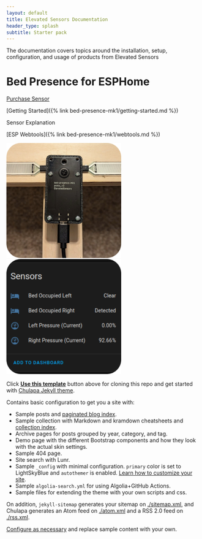 ```yaml
---
layout: default
title: Elevated Sensors Documentation
header_type: splash
subtitle: Starter pack
---
```

<!-- # header_type: hero   # hero, splash, none, post, base -->

The documentation covers topics around the installation, setup, configuration, and usage of products from Elevated Sensors

# Bed Presence for ESPHome

[Purchase Sensor](https://www.elevatedsensors.com/store/p/bed-presence-for-esphome)

[Getting Started]({% link bed-presence-mk1/getting-started.md %})

Sensor Explanation

[ESP Webtools]({% link bed-presence-mk1/webtools.md %})

<img src="/assets/images/bed-presence.png" width="300">
<img src="/assets/images/sensors.png" width="300">

<span class="fa-solid fa-bed-pulse"></span>


Click [**Use this template**](https://github.com/dieghernan/chulapa-101/generate) button above for cloning this repo and get started with [Chulapa Jekyll theme](https://github.com/dieghernan/chulapa).

Contains basic configuration to get you a site with:

- Sample posts and [paginated blog index](./blog/).
- Sample collection with Markdown and kramdown cheatsheets and [collection index](./cheatsheets).
- Archive pages for posts grouped by year, category, and tag.
- Demo page with the different Bootstrap components and how they look with the actual skin settings.
- Sample 404 page.
- Site search with Lunr.
- Sample `_config` with minimal configuration. `primary` color is set to <span class="text-primary">LightSkyBlue</span> and `autothemer` is enabled. [Learn how to customize your site](https://dieghernan.github.io/chulapa/docs/03-theming).
- Sample `algolia-search.yml` for using Algolia+GitHub Actions.
- Sample files for extending the theme with your own scripts and css.

On addition, `jekyll-sitemap` generates your sitemap on [./sitemap.xml](./sitemap.xml), and Chulapa generates an Atom feed on [./atom.xml](./atom.xml) and a RSS 2.0 feed on [./rss.xml](./rss.xml).

[Configure as necessary](https://dieghernan.github.io/chulapa/docs/02-config) and replace sample content with your own.

